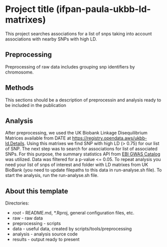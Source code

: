 # Project title (ifpan-paula-ukbb-ld-matrixes)

This project searches associations for a list of snps taking into account associations with nearby SNPs with high LD.  

## Preprocessing
Preprocessing of raw data includes grouping snp identifiers by chromosome.

## Methods
This sections should be a description of preprocessin and analysis ready to be included in the publication

## Analysis
After preprocessing, we used the UK Biobank Linkage Disequilibrium Matrices available from DATE at https://registry.opendata.aws/ukbb-ld.Details. Using this matrixes we find SNP with high LD (> 0.75) for our list of SNP. The next step was to search for associations for list of associated SNPs. For this purpose, the summary statistics API from [EBI GWAS Catalog](https://www.ebi.ac.uk/gwas/home) was utilized. Data was filtered for a p-value <= 0.05.
To repeat analysis you need your list of snps of interest and folder with LD matrixes from UK BioBank (you need to update filepaths to this data in run-analyse.sh file). To start the analysis, run the run-analyse.sh file.

## About this template
Directories:
- _root_ - README.md, *.Rproj, general configuration files, etc.
- raw - raw data
- preprocessing - scripts
- data - useful data, created by scripts/tools/preprocessing
- analysis - analysis source code
- results - output ready to present
